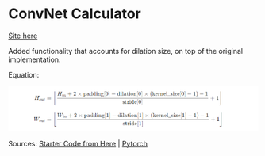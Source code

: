 # ConvNet Calculator

[Site here](https://rkiacnhg.github.io/convnet-calculator/)

Added functionality that accounts for dilation size, on top of the original implementation.

Equation: 

<img src="convoutput.png?raw=true"/>

Sources: [Starter Code from Here](https://github.com/madebyollin/convnet-calculator) | [Pytorch](https://pytorch.org/docs/master/generated/torch.nn.Conv2d.html#torch.nn.Conv2d)
